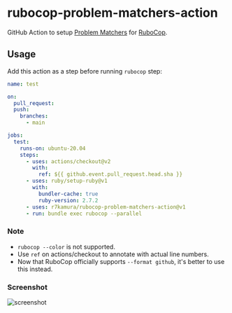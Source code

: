 # rubocop-problem-matchers-action

GitHub Action to setup [Problem Matchers](https://github.com/actions/toolkit/blob/1cc56db0ff126f4d65aeb83798852e02a2c180c3/docs/problem-matchers.md) for [RuboCop](https://github.com/rubocop-hq/rubocop).

## Usage

Add this action as a step before running `rubocop` step:

```yaml
name: test

on:
  pull_request:
  push:
    branches:
      - main

jobs:
  test:
    runs-on: ubuntu-20.04
    steps:
      - uses: actions/checkout@v2
        with:
          ref: ${{ github.event.pull_request.head.sha }}
      - uses: ruby/setup-ruby@v1
        with:
          bundler-cache: true
          ruby-version: 2.7.2
      - uses: r7kamura/rubocop-problem-matchers-action@v1
      - run: bundle exec rubocop --parallel
```

### Note

- `rubocop --color` is not supported.
- Use `ref` on actions/checkout to annotate with actual line numbers.
- Now that RuboCop officially supports `--format github`, it's better to use this instead.

### Screenshot

![screenshot](/images/screenshot.png)
